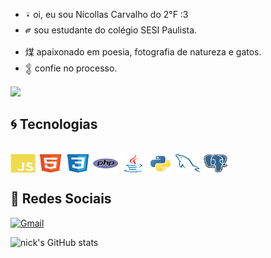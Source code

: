 - ⍣ oi, eu sou Nícollas Carvalho do 2°F :3
- ༗ sou estudante do colégio SESI Paulista.
- 煤 apaixonado em poesia, fotografia de natureza e gatos.
 - 𒉭 confie no processo.

<img src="https://media.tenor.com/nsGNQy4ZMjEAAAAe/gato-guitarra.png">




## 🌀 Tecnologias
<div style="display: inline_block"><br>
  <img align="center" alt="Nick-JS" height="30" width="40" src="https://raw.githubusercontent.com/devicons/devicon/master/icons/javascript/javascript-plain.svg">
  <img align="center" alt="Nick-HTML" height="30" width="40" src="https://raw.githubusercontent.com/devicons/devicon/master/icons/html5/html5-original.svg">
  <img align="center" alt="Nick-CSS" height="30" width="40" src="https://raw.githubusercontent.com/devicons/devicon/master/icons/css3/css3-original.svg">
  <img align="center" alt="Nick-PHP" height="30" width="40" src="https://raw.githubusercontent.com/devicons/devicon/master/icons/php/php-original.svg">
  <img align="center" alt="Nick-Java" height="30" width="40" src="https://raw.githubusercontent.com/devicons/devicon/master/icons/java/java-original.svg" />
  <img align="center" alt="Nick-Python" height="30" width="40" src="https://raw.githubusercontent.com/devicons/devicon/master/icons/python/python-original.svg" />
  <img align="center" alt="Nick-MySQL" height="30" width="40" src="https://raw.githubusercontent.com/devicons/devicon/master/icons/mysql/mysql-original.svg"/>
  <img align="center" alt="Nick-PostgreSQL" height="30" width="40" src="https://raw.githubusercontent.com/devicons/devicon/master/icons/postgresql/postgresql-original.svg"/>


  
## 🎸 Redes Sociais
<p align="left">
  <a href="mailto:nicollaascarvalho@gmail.com" title="Gmail">
  <img src="https://img.shields.io/badge/-Gmail-FF0000?style=flat-square&labelColor=FF0000&logo=gmail&logoColor=white&link=LINK-DO-SEU-GMAIL" alt="Gmail"/></a>
   

<!---
nicaodormindo/nicaodormindo is a ✨ special ✨ repository because its `README.md` (this file) appears on your GitHub profile.
You can click the Preview link to take a look at your changes.
--->


![nick's GitHub stats](https://github-readme-stats.vercel.app/api?username=shadowrnicz&show_icons=true&theme=dracula)

